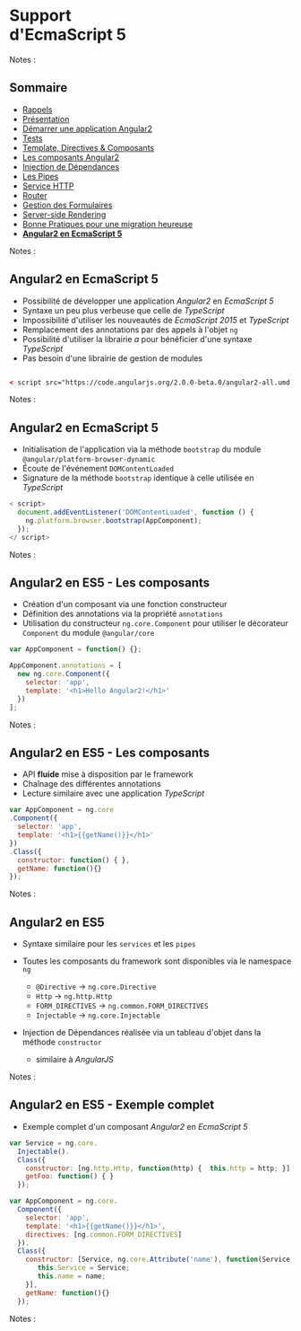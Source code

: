# Support<br>d'EcmaScript 5

<!-- .slide: class="page-title" -->

Notes :



## Sommaire

<!-- .slide: class="toc" -->

- [Rappels](#/1)
- [Présentation](#/2)
- [Démarrer une application Angular2](#/3)
- [Tests](#/4)
- [Template, Directives & Composants](#/5)
- [Les composants Angular2](#/6)
- [Injection de Dépendances](#/7)
- [Les Pipes](#/8)
- [Service HTTP](#/9)
- [Router](#/10)
- [Gestion des Formulaires](#/11)
- [Server-side Rendering](#/12)
- [Bonne Pratiques pour une migration heureuse](#/13)
- **[Angular2 en EcmaScript 5](#/14)**

Notes :



## Angular2 en EcmaScript 5

- Possibilité de développer une application *Angular2* en *EcmaScript 5*
- Syntaxe un peu plus verbeuse que celle de *TypeScript*
- Impossibilité d'utiliser les nouveautés de *EcmaScript 2015* et *TypeScript*
- Remplacement des annotations par des appels à l'objet `ng`
- Possibilité d'utiliser la librairie *a* pour bénéficier d'une syntaxe *TypeScript*
- Pas besoin d'une librairie de gestion de modules

```html

< script src="https://code.angularjs.org/2.0.0-beta.0/angular2-all.umd.dev.js"></ script>

```

Notes :



## Angular2 en EcmaScript 5

- Initialisation de l'application via la méthode `bootstrap` du module `@angular/platform-browser-dynamic`
- Écoute de l'événement `DOMContentLoaded`
- Signature de la méthode `bootstrap` identique à celle utilisée en *TypeScript*

```javascript
< script>
  document.addEventListener('DOMContentLoaded', function () {
    ng.platform.browser.bootstrap(AppComponent);
  });
</ script>
```

Notes :



## Angular2 en ES5 - Les composants

- Création d'un composant  via une fonction constructeur
- Définition des annotations via la propriété `annotations`
- Utilisation du constructeur `ng.core.Component` pour utiliser le décorateur `Component` du module `@angular/core`

```javascript
var AppComponent = function() {};

AppComponent.annotations = [
  new ng.core.Component({
    selector: 'app',
    template: '<h1>Hello Angular2!</h1>'
  })
];
```

Notes :



## Angular2 en ES5 - Les composants

- API **fluide** mise à disposition par le framework
- Chaînage des différentes annotations
- Lecture similaire avec une application *TypeScript*

```javascript
var AppComponent = ng.core
.Component({
  selector: 'app',
  template: '<h1>{{getName()}}</h1>'
})
.Class({
  constructor: function() { },
  getName: function(){}
});
```

Notes :



## Angular2 en ES5

- Syntaxe similaire pour les `services` et les `pipes`
- Toutes les composants du framework sont disponibles via le namespace `ng`
  - `@Directive` -> `ng.core.Directive`
  - `Http` -> `ng.http.Http`
  - `FORM_DIRECTIVES` -> `ng.common.FORM_DIRECTIVES`
  - `Injectable` -> `ng.core.Injectable`

- Injection de Dépendances réalisée via un tableau d'objet dans la méthode `constructor`
  - similaire à *AngularJS*

Notes :



## Angular2 en ES5 - Exemple complet

- Exemple complet d'un composant *Angular2* en *EcmaScript 5*

```javascript
var Service = ng.core.
  Injectable().
  Class({
    constructor: [ng.http.Http, function(http) {  this.http = http; }],
    getFoo: function() { }
  });

var AppComponent = ng.core.
  Component({
    selector: 'app',
    template: '<h1>{{getName()}}</h1>',
    directives: [ng.common.FORM_DIRECTIVES]
  }).
  Class({
    constructor: [Service, ng.core.Attribute('name'), function(Service, name) {
       this.Service = Service;
       this.name = name;
    }],
    getName: function(){}
  });
```

Notes :



<!-- .slide: class="page-questions" -->
